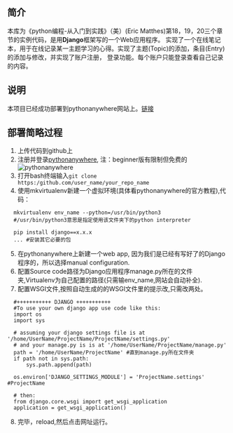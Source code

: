 ## 简介

本库为《python编程-从入门到实践》（美）(Eric Matthes)第18，19，20三个章节的实例代码，是用**Django**框架写的一个Web应用程序。
实现了一个在线笔记本，用于在线记录某一主题学习的心得。实现了主题(Topic)的添加，条目(Entry)的添加与修改，并实现了账户注册，
登录功能。每个账户只能登录查看自己记录的内容。

## 说明

本项目已经成功部署到pythonanywhere网站上。[链接](https://therainstorm.pythonanywhere.com)

## 部署简略过程
1. 上传代码到github上
2. 注册并登录[pythonanywhere](https://www.pythonanywhere.com/), 注：beginner版有限制但免费的
![pythonanywhere](https://www.pythonanywhere.com/static/anywhere/images/PA-logo.svg)
3. 打开bash终端输入`git clone https:/github.com/user_name/your_repo_name`
4. 使用mkvirtualenv新建一个虚拟环境(具体看pythonanywhere的官方教程),代码：
```
  mkvirtualenv env_name --python=/usr/bin/python3
  #/usr/bin/python3意思是指定使用该文件夹下的python interpreter
    
  pip install django==x.x.x
  ... #安装其它必要的包
```
5. 在pythonanywhere上新建一个web app, 因为我们是已经有写好了的Django程序的，所以选择manual configuration.
6. 配置Source code路径为Django应用程序manage.py所在的文件夹,Virtualenv为自己配置的路径(只需输env_name,网站会自动补全).
7. 配置WSGI文件,按照自动生成的的WSGI文件里的提示改,只需改两处。
```
  #+++++++++++ DJANGO +++++++++++
  #To use your own django app use code like this:
  import os
  import sys

  # assuming your django settings file is at '/home/UserName/ProjectName/ProjectName/settings.py'
  # and your manage.py is is at '/home/UserName/ProjectName/manage.py'
  path = '/home/UserName/ProjectName' #直到manage.py所在文件夹
  if path not in sys.path:
      sys.path.append(path)

  os.environ['DJANGO_SETTINGS_MODULE'] = 'ProjectName.settings' #ProjectName

  # then:
  from django.core.wsgi import get_wsgi_application
  application = get_wsgi_application()
```
8. 完毕，reload,然后点击网址运行。


